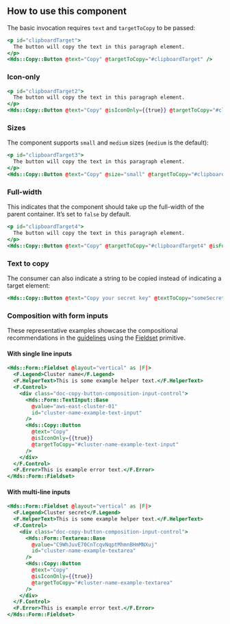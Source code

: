 ## How to use this component

The basic invocation requires `text` and `targetToCopy` to be passed:

```handlebars
<p id="clipboardTarget">
  The button will copy the text in this paragraph element.
</p>
<Hds::Copy::Button @text="Copy" @targetToCopy="#clipboardTarget" />
```

### Icon-only

```handlebars
<p id="clipboardTarget2">
  The button will copy the text in this paragraph element.
</p>
<Hds::Copy::Button @text="Copy" @isIconOnly={{true}} @targetToCopy="#clipboardTarget2" />
```

### Sizes

The component supports `small` and `medium` sizes (`medium` is the default):

```handlebars
<p id="clipboardTarget3">
  The button will copy the text in this paragraph element.
</p>
<Hds::Copy::Button @text="Copy" @size="small" @targetToCopy="#clipboardTarget3" />
```

### Full-width

This indicates that the component should take up the full-width of the parent container. It’s set to `false` by default.

```handlebars
<p id="clipboardTarget4">
  The button will copy the text in this paragraph element.
</p>
<Hds::Copy::Button @text="Copy" @targetToCopy="#clipboardTarget4" @isFullWidth={{true}} />
```

### Text to copy

The consumer can also indicate a string to be copied instead of indicating a target element:

```handlebars
<Hds::Copy::Button @text="Copy your secret key" @textToCopy="someSecretThingGoesHere" />
```

### Composition with form inputs

These representative examples showcase the compositional recommendations in the [guidelines](/components/copy/button#composition-with-other-components) using the [Fieldset](/components/form/primitives?tab=code#formfieldset) primitive.

#### With single line inputs

```handlebars
<Hds::Form::Fieldset @layout="vertical" as |F|>
  <F.Legend>Cluster name</F.Legend>
  <F.HelperText>This is some example helper text.</F.HelperText>
  <F.Control>
    <div class="doc-copy-button-composition-input-control">
      <Hds::Form::TextInput::Base
        @value="aws-east-cluster-01"
        id="cluster-name-example-text-input"
      />
      <Hds::Copy::Button
        @text="Copy"
        @isIconOnly={{true}} 
        @targetToCopy="#cluster-name-example-text-input"
      />
    </div>
  </F.Control>
  <F.Error>This is example error text.</F.Error>
</Hds::Form::Fieldset>
```

#### With multi-line inputs

```handlebars
<Hds::Form::Fieldset @layout="vertical" as |F|>
  <F.Legend>Cluster secret</F.Legend>
  <F.HelperText>This is some example helper text.</F.HelperText>
  <F.Control>
    <div class="doc-copy-button-composition-input-control">
      <Hds::Form::Textarea::Base
        @value="C9WhJuvE70CnTcqvNqptMhmnBHmMNXuj"
        id="cluster-name-example-textarea"
      />
      <Hds::Copy::Button
        @text="Copy"
        @isIconOnly={{true}}
        @targetToCopy="#cluster-name-example-textarea"
      />
    </div>
  </F.Control>
  <F.Error>This is example error text.</F.Error>
</Hds::Form::Fieldset>
```
